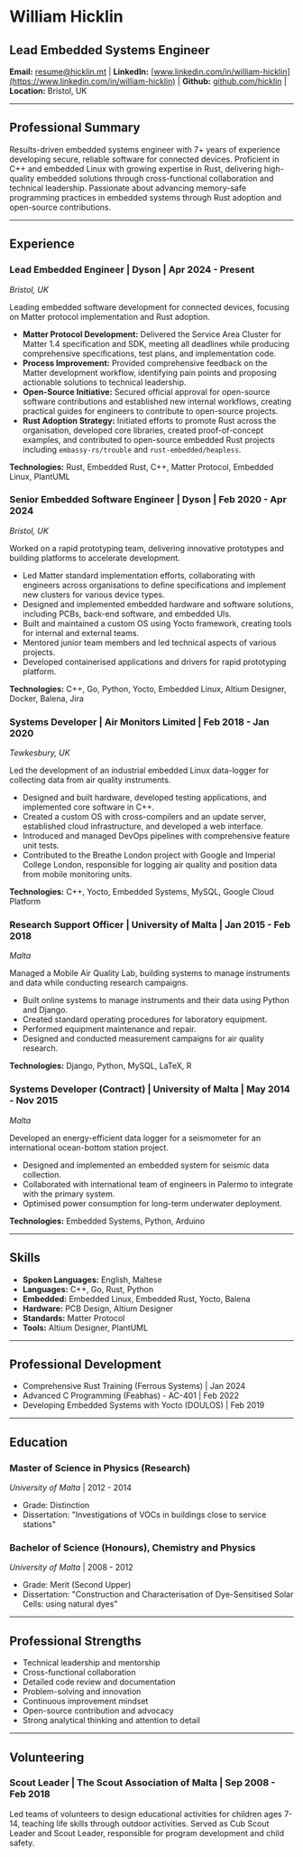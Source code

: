 # William Hicklin

## Lead Embedded Systems Engineer

**Email:** [resume@hicklin.mt](mailto:resume@hicklin.mt) | **LinkedIn:** [www.linkedin.com/in/william-hicklin](https://www.linkedin.com/in/william-hicklin) | **Github:** [github.com/hicklin](https://github.com/hicklin) | **Location:** Bristol, UK

---

## Professional Summary

Results-driven embedded systems engineer with 7+ years of experience developing secure, reliable software for connected devices. Proficient in C++ and embedded Linux with growing expertise in Rust, delivering high-quality embedded solutions through cross-functional collaboration and technical leadership. Passionate about advancing memory-safe programming practices in embedded systems through Rust adoption and open-source contributions. 

---

## Experience

### **Lead Embedded Engineer** | Dyson | Apr 2024 - Present

_Bristol, UK_

Leading embedded software development for connected devices, focusing on Matter protocol implementation and Rust adoption.

- **Matter Protocol Development:** Delivered the Service Area Cluster for Matter 1.4 specification and SDK, meeting all deadlines while producing comprehensive specifications, test plans, and implementation code.
- **Process Improvement:** Provided comprehensive feedback on the Matter development workflow, identifying pain points and proposing actionable solutions to technical leadership.
- **Open-Source Initiative:** Secured official approval for open-source software contributions and established new internal workflows, creating practical guides for engineers to contribute to open-source projects.
- **Rust Adoption Strategy:** Initiated efforts to promote Rust across the organisation, developed core libraries, created proof-of-concept examples, and contributed to open-source embedded Rust projects including `embassy-rs/trouble` and `rust-embedded/heapless`.

**Technologies:** Rust, Embedded Rust, C++, Matter Protocol, Embedded Linux, PlantUML

### **Senior Embedded Software Engineer** | Dyson | Feb 2020 - Apr 2024

_Bristol, UK_

Worked on a rapid prototyping team, delivering innovative prototypes and building platforms to accelerate development.

- Led Matter standard implementation efforts, collaborating with engineers across organisations to define specifications and implement new clusters for various device types.
- Designed and implemented embedded hardware and software solutions, including PCBs, back-end software, and embedded UIs.
- Built and maintained a custom OS using Yocto framework, creating tools for internal and external teams.
- Mentored junior team members and led technical aspects of various projects.
- Developed containerised applications and drivers for rapid prototyping platform.

**Technologies:** C++, Go, Python, Yocto, Embedded Linux, Altium Designer, Docker, Balena, Jira

### **Systems Developer** | Air Monitors Limited | Feb 2018 - Jan 2020

_Tewkesbury, UK_

Led the development of an industrial embedded Linux data-logger for collecting data from air quality instruments.

- Designed and built hardware, developed testing applications, and implemented core software in C++.
- Created a custom OS with cross-compilers and an update server, established cloud infrastructure, and developed a web interface.
- Introduced and managed DevOps pipelines with comprehensive feature unit tests.
- Contributed to the Breathe London project with Google and Imperial College London, responsible for logging air quality and position data from mobile monitoring units.

**Technologies:** C++, Yocto, Embedded Systems, MySQL, Google Cloud Platform

### **Research Support Officer** | University of Malta | Jan 2015 - Feb 2018

_Malta_

Managed a Mobile Air Quality Lab, building systems to manage instruments and data while conducting research campaigns.

- Built online systems to manage instruments and their data using Python and Django.
- Created standard operating procedures for laboratory equipment.
- Performed equipment maintenance and repair.
- Designed and conducted measurement campaigns for air quality research.

**Technologies:** Django, Python, MySQL, LaTeX, R

### **Systems Developer (Contract)** | University of Malta | May 2014 - Nov 2015

_Malta_

Developed an energy-efficient data logger for a seismometer for an international ocean-bottom station project.

- Designed and implemented an embedded system for seismic data collection.
- Collaborated with international team of engineers in Palermo to integrate with the primary system.
- Optimised power consumption for long-term underwater deployment.

**Technologies:** Embedded Systems, Python, Arduino

---

## Skills

- **Spoken Languages:** English, Maltese
- **Languages:** C++, Go, Rust, Python
- **Embedded:** Embedded Linux, Embedded Rust, Yocto, Balena
- **Hardware:** PCB Design, Altium Designer
- **Standards:** Matter Protocol
- **Tools:** Altium Designer, PlantUML

---

## Professional Development

- Comprehensive Rust Training (Ferrous Systems) | Jan 2024
- Advanced C Programming (Feabhas) - AC-401 | Feb 2022
- Developing Embedded Systems with Yocto (DOULOS) | Feb 2019

---

## Education

### **Master of Science in Physics (Research)**

_University of Malta_ | 2012 - 2014

- Grade: Distinction
- Dissertation: "Investigations of VOCs in buildings close to service stations"

### **Bachelor of Science (Honours), Chemistry and Physics**

_University of Malta_ | 2008 - 2012

- Grade: Merit (Second Upper)
- Dissertation: "Construction and Characterisation of Dye-Sensitised Solar Cells: using natural dyes"

---

## Professional Strengths

- Technical leadership and mentorship
- Cross-functional collaboration
- Detailed code review and documentation
- Problem-solving and innovation
- Continuous improvement mindset
- Open-source contribution and advocacy
- Strong analytical thinking and attention to detail

---

## Volunteering

### **Scout Leader** | The Scout Association of Malta | Sep 2008 - Feb 2018

Led teams of volunteers to design educational activities for children ages 7-14, teaching life skills through outdoor activities. Served as Cub Scout Leader and Scout Leader, responsible for program development and child safety.
